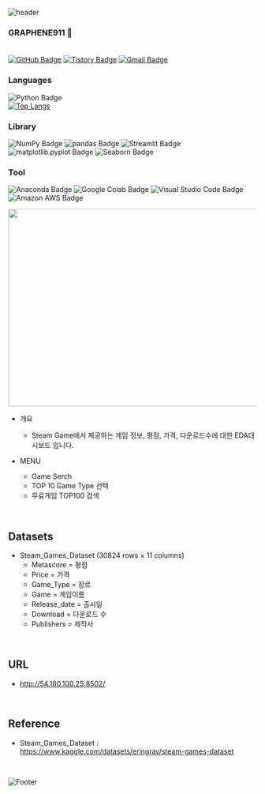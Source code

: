 ![header](https://capsule-render.vercel.app/api?type=Waving&color=0:fc00ff,100:00dbde&height=220&section=header&text=Steam%20Game&fontSize=100&&fontColor=f7f5f5&animation=fadeIn)
<br/>
### GRAPHENE911 :gem: <br/><br/>
[![GitHub Badge](https://img.shields.io/badge/GitHub-181717?style=flat&logo=GitHub&logoColor=white)](https://github.com/graphene911/)
[![Tistory Badge](https://img.shields.io/badge/TSTORY-555263?style=flat&logoColor=white)](https://story-jy.tistory.com/)
[![Gmail Badge](https://img.shields.io/badge/Gmail-D14836?style=flat&logo=Gmail&logoColor=white)](mailto:graphene9110@gmail.com)
<br/>

### Languages
![Python Badge](https://img.shields.io/badge/Python-3776AB?style=flat&logo=Python&logoColor=white)
<br/>
[![Top Langs](https://github-readme-stats.vercel.app/api/top-langs/?username=graphene911&layout=compact&theme=tokyonight&langs_count=8)](https://github.com/anuraghazra/github-readme-stats)
<br/>
### Library
![NumPy Badge](https://img.shields.io/badge/NumPy-013243?style=flat&logo=NumPy&logoColor=white)
![pandas Badge](https://img.shields.io/badge/pandas-150458?style=flat&logo=pandas&logoColor=white)
![Streamlit Badge](https://img.shields.io/badge/Streamlit-FF4B4B?style=flat&logo=Streamlit&logoColor=white)
![matplotlib.pyplot Badge](https://img.shields.io/badge/matplotlib.pyplot-F7931E?style=flat&logo=matplotlib.pyplot&logoColor=white)
![Seaborn Badge](https://img.shields.io/badge/Seaborn-232F3E?style=flat&logo=Seaborn&logoColor=white)
<br/>
### Tool
![Anaconda Badge](https://img.shields.io/badge/Anaconda-44A833?style=flat&logo=Anaconda&logoColor=white)
![Google Colab Badge](https://img.shields.io/badge/Google%20Colab-F9AB00?style=flat&logo=Google%20Colab&logoColor=white)
![Visual Studio Code Badge](https://img.shields.io/badge/Visual%20Studio%20Code-007ACC?style=flat&logo=Visual%20Studio%20Code&logoColor=white)
![Amazon AWS Badge](https://img.shields.io/badge/Amazon%20AWS-232F3E?style=flat&logo=Amazon%20AWS&logoColor=white)

<img src=https://user-images.githubusercontent.com/105832364/172336299-9d62d530-4560-4f60-bb51-456003cf04f2.jpg width="855" height="400"/><br/>
  - 개요
    - Steam Game에서 제공하는 게임 정보, 평점, 가격, 다운로드수에 대한 EDA대시보드 입니다.
  
  - MENU
    - Game Serch
    - TOP 10 Game Type 선택
    - 무료게임 TOP100 검색

<br/>

## Datasets
  - Steam_Games_Dataset (30824 rows × 11 columns)
    - Metascore = 평점
    - Price = 가격
    - Game_Type = 장르
    - Game = 게임이름
    - Release_date = 출시일
    - Download = 다운로드 수
    - Publishers = 제작사

<br/>

## URL
  - http://54.180.100.25:8502/


<br/>

## Reference
  - Steam_Games_Dataset : https://www.kaggle.com/datasets/eringray/steam-games-dataset
<br/>

![Footer](https://capsule-render.vercel.app/api?type=waving&color=0:00dbde,100:fc00ff&height=100&section=footer)
